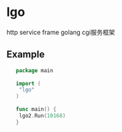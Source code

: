 # lgo
http service frame golang cgi服务框架

## Example
```go
   package main
   
   import (
    "lgo"
   )
   
   func main() {
    lgo2.Run(10168)
   }  
```
